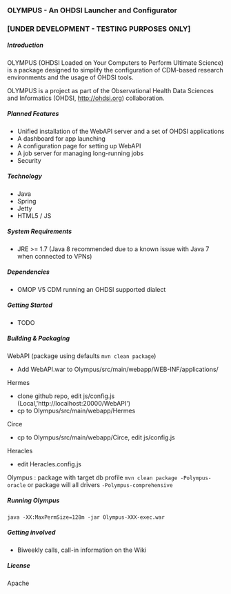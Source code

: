 ### OLYMPUS - An OHDSI Launcher and Configurator 
### [UNDER DEVELOPMENT - TESTING PURPOSES ONLY] 

##### Introduction

OLYMPUS (OHDSI Loaded on Your Computers to Perform Ultimate Science) is a package designed to simplify the configuration of CDM-based research environments and the usage of OHDSI tools.

OLYMPUS is a project as part of the Observational Health Data Sciences and Informatics (OHDSI, http://ohdsi.org) collaboration.

##### Planned Features
* Unified installation of the WebAPI server and a set of OHDSI applications
* A dashboard for app launching
* A configuration page for setting up WebAPI
* A job server for managing long-running jobs
* Security

##### Technology
* Java
* Spring
* Jetty
* HTML5 / JS

##### System Requirements
* JRE >= 1.7 (Java 8 recommended due to a known issue with Java 7 when connected to VPNs)

##### Dependencies
* OMOP V5 CDM running an OHDSI supported dialect

##### Getting Started
* TODO


##### Building & Packaging

WebAPI (package using defaults `mvn clean package`)
- Add WebAPI.war to Olympus/src/main/webapp/WEB-INF/applications/

Hermes
- clone github repo, edit js/config.js (Local,'http://localhost:20000/WebAPI')
- cp to Olympus/src/main/webapp/Hermes

Circe
- cp to Olympus/src/main/webapp/Circe, edit js/config.js

Heracles
- edit Heracles.config.js

Olympus : package with target db profile `mvn clean package -Polympus-oracle` or package will all drivers `-Polympus-comprehensive`

##### Running Olympus
`java -XX:MaxPermSize=128m -jar Olympus-XXX-exec.war`


##### Getting involved
* Biweekly calls, call-in information on the Wiki
	
##### License
Apache
